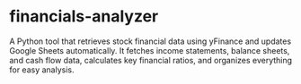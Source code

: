 # financials-analyzer
A Python tool that retrieves stock financial data using yFinance and updates Google Sheets automatically. It fetches income statements, balance sheets, and cash flow data, calculates key financial ratios, and organizes everything for easy analysis.
